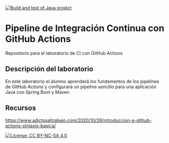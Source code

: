 [![Build and test of Java project](https://github.com/ETSISI-EMS/ems2023_lab_1_3_ci_github_actions-Juan-Esc/actions/workflows/main.yml/badge.svg)](https://github.com/ETSISI-EMS/ems2023_lab_1_3_ci_github_actions-Juan-Esc/actions/workflows/main.yml)

# Pipeline de Integración Continua con GitHub Actions

Repositorio para el laboratorio de CI con GitHub Actions

## Descripción del laboratorio

En este laboratorio el alumno aprenderá los fundamentos de los pipelines de GitHub Actions y configurará un pipeline
sencillo para una aplicación Java con Spring Boot y Maven. 

## Recursos
https://www.adictosaltrabajo.com/2020/10/28/introduccion-a-github-actions-sintaxis-basica/

[![License: CC BY-NC-SA 4.0](https://img.shields.io/badge/License-CC_BY--NC--SA_4.0-lightgrey.svg)](https://creativecommons.org/licenses/by-nc-sa/4.0/)
